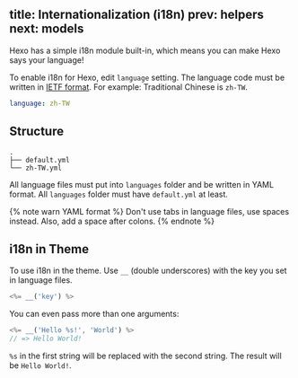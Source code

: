 title: Internationalization (i18n)
prev: helpers
next: models
---
Hexo has a simple i18n module built-in, which means you can make Hexo says your language!

To enable i18n for Hexo, edit `language` setting. The language code must be written in [IETF format](http://www.w3.org/International/articles/language-tags/). For example: Traditional Chinese is `zh-TW`.

``` yaml
language: zh-TW
```

## Structure

``` plain
.
├── default.yml
└── zh-TW.yml
```

All language files must put into `languages` folder and be written in YAML format. All `languages` folder must have `default.yml` at least.

{% note warn YAML format %}
Don't use tabs in language files, use spaces instead. Also, add a space after colons.
{% endnote %}

## i18n in Theme

To use i18n in the theme. Use `__` (double underscores) with the key you set in language files.

``` js
<%= __('key') %>
```

You can even pass more than one arguments:

``` js
<%= __('Hello %s!', 'World') %>
// => Hello World!
```

`%s` in the first string will be replaced with the second string. The result will be `Hello World!`.